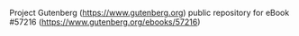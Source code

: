 Project Gutenberg (https://www.gutenberg.org) public repository for
eBook #57216 (https://www.gutenberg.org/ebooks/57216)
